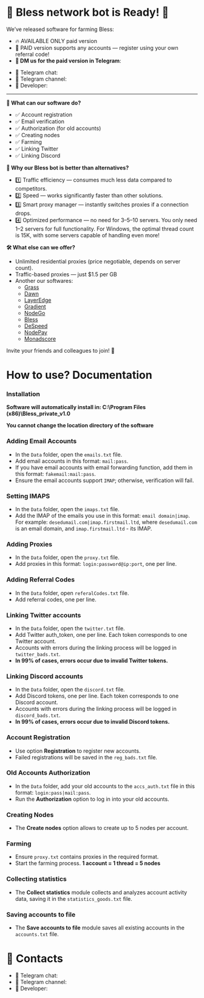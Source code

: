 # 🎉 Bless network bot is Ready! 🎉
We’ve released software for farming Bless:

* 🔥 AVAILABLE ONLY paid version
* 💎 PAID version supports any accounts — register using your own referral code!
* **📩 DM us for the paid version in Telegram**: 

- 📩 Telegram chat: 
- 📩 Telegram channel: 
- 📩 Developer: 

- - -

**🚀 What can our software do?**

* ✅ Account registration
* ✅ Email verification
* ✅ Authorization (for old accounts)
* ✅ Creating nodes
* ✅ Farming
* ✅ Linking Twitter
* ✅ Linking Discord

**💪 Why our Bless bot is better than alternatives?**

* 1️⃣ Traffic efficiency — consumes much less data compared to competitors.
* 2️⃣ Speed — works significantly faster than other solutions.
* 3️⃣ Smart proxy manager — instantly switches proxies if a connection drops.
* 4️⃣ Optimized performance — no need for 3–5–10 servers. You only need 1–2 servers for full functionality. For Windows, the optimal thread count is 15K, with some servers capable of handling even more!

**🛠 What else can we offer?**

* Unlimited residential proxies (price negotiable, depends on server count).
* Traffic-based proxies — just $1.5 per GB 
* Another our softwares:
   * [Grass](https://github.com/CryptoDepin/grass-bot)
   * [Dawn](https://github.com/CryptoDepin/dawn-validator-bot)
   * [LayerEdge](https://github.com/CryptoDepin/layeredge-bot)
   * [Gradient](https://github.com/CryptoDepin/gradient-network-bot)
   * [NodeGo](https://github.com/CryptoDepin/nodego-bot)
   * [Bless](https://github.com/CryptoDepin/bless-network-bot)
   * [DeSpeed](https://github.com/CryptoDepin/despeed-bot)
   * [NodePay](https://github.com/CryptoDepin/nodepay-bot)
   * [Monadscore](https://github.com/CryptoDepin/monadscore-bot)

Invite your friends and colleagues to join! 🚀

# How to use? Documentation
### Installation
**Software will automatically install in: C:\Program Files (x86)\Bless_private_v1.0**

**You cannot change the location directory of the software**

### Adding Email Accounts
* In the `Data` folder, open the `emails.txt` file.
* Add email accounts in this format: `mail:pass`. 
* If you have email accounts with email forwarding function, add them in this format: `fakemail:mail:pass`.
* Ensure the email accounts support `IMAP`; otherwise, verification will fail.

### Setting IMAPS
* In the `Data` folder, open the `imaps.txt` file.
* Add the IMAP of the emails you use in this format: `email domain|imap`. For example: `desedumail.com|imap.firstmail.ltd`, where `desedumail.com` is an email domain, and `imap.firstmail.ltd` - its IMAP.

### Adding Proxies
* In the `Data` folder, open the `proxy.txt` file.
* Add proxies in this format: `login:password@ip:port`, one per line.

### Adding Referral Codes
* In the `Data` folder, open `referalCodes.txt` file.
* Add referral codes, one per line.

### Linking Twitter accounts
* In the `Data` folder, open the `twitter.txt` file.
* Add Twitter auth_token, one per line. Each token corresponds to one Twitter account.
* Accounts with errors during the linking process will be logged in `twitter_bads.txt`.
* **In 99% of cases, errors occur due to invalid Twitter tokens.**

### Linking Discord accounts
* In the `Data` folder, open the `discord.txt` file.
* Add Discord tokens, one per line. Each token corresponds to one Discord account.
* Accounts with errors during the linking process will be logged in `discord_bads.txt`.
*  **In 99% of cases, errors occur due to invalid Discord tokens.**

### Account Registration
* Use option **Registration** to register new accounts.
* Failed registrations will be saved in the `reg_bads.txt` file.

### Old Accounts Authorization
* In the `Data` folder, add your old accounts to the `accs_auth.txt` file in this format: `login:pass|mail:pass`.
* Run the **Authorization** option to log in into your old accounts.

### Creating Nodes
* The **Create nodes** option allows to create up to 5 nodes per account.

### Farming
* Ensure `proxy.txt` contains proxies in the required format.
* Start the farming process. **1 account = 1 thread = 5 nodes**

### Collecting statistics
* The **Collect statistics** module collects and analyzes account activity data, saving it in the `statistics_goods.txt` file.

### Saving accounts to file
* The **Save accounts to file** module saves all existing accounts in the `accounts.txt` file.

# 🔗 Contacts
* 📩 Telegram chat: 
* 📩 Telegram channel: 
* 📩 Developer: 
